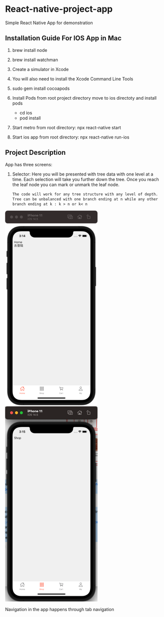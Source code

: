 # React-native-project-app

Simple React Native App for demonstration

## Installation Guide For IOS App in Mac

1. brew install node
2. brew install watchman
3. Create a simulator in Xcode
4. You will also need to install the Xcode Command Line Tools
5. sudo gem install cocoapods

6. Install Pods
   from root project directory move to ios directoty and install pods
   - cd ios
   - pod install
7. Start metro from root directory: npx react-native start
8. Start ios app from root directory: npx react-native run-ios

## Project Description

App has three screens:

1.  Selector:
    Here you will be presented with tree data with one level at a time. Each selection will take you further down the tree.
    Once you reach the leaf node you can mark or unmark the leaf node.

        The code will work for any tree structure with any level of depth. Tree can be unbalanced with one branch ending at n while any other branch ending at k : k > n or k< n

 <img src="screenshots/home.PNG" width="300">
 <img src="screenshots/shop.PNG" width="300">

Navigation in the app happens through tab navigation
